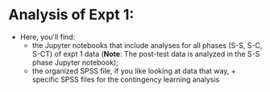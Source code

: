
# Analysis of Expt 1:

* Here, you'll find:
  * the Jupyter notebooks that include analyses for all phases (S-S, S-C, S-CT) of expt 1 data (**Note**: The post-test data is analyzed in the S-S phase Jupyter notebook);
  * the organized SPSS file, if you like looking at data that way, + specific SPSS files for the contingency learning analysis
